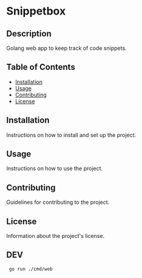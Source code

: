 # Snippetbox

## Description

Golang web app to keep track of code snippets.

## Table of Contents

- [Installation](#installation)
- [Usage](#usage)
- [Contributing](#contributing)
- [License](#license)

## Installation

Instructions on how to install and set up the project.

## Usage

Instructions on how to use the project.

## Contributing

Guidelines for contributing to the project.

## License

Information about the project's license.


## DEV

```
 go run ./cmd/web    
 ```